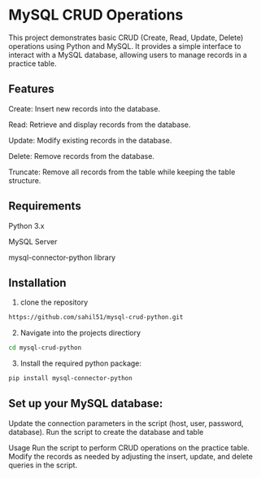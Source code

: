 
# MySQL CRUD Operations

This project demonstrates basic CRUD (Create, Read, Update, Delete) operations using Python and MySQL. It provides a simple interface to interact with a MySQL database, allowing users to manage records in a practice table.


## Features
Create: Insert new records into the database.

Read: Retrieve and display records from the database.

Update: Modify existing records in the database.

Delete: Remove records from the database.

Truncate: Remove all records from the table while keeping the table structure.



## Requirements
Python 3.x

MySQL Server

mysql-connector-python library


## Installation

1. clone the repository
```bash
https://github.com/sahil51/mysql-crud-python.git
```


2. Navigate into the projects directiory
```bash
cd mysql-crud-python
```
    
3. Install the required python package:
```bash
pip install mysql-connector-python
```


## Set up your MySQL database:

Update the connection parameters in the script (host, user, password, database).
Run the script to create the database and table

Usage
Run the script to perform CRUD operations on the practice table.
Modify the records as needed by adjusting the insert, update, and delete queries in the script.
